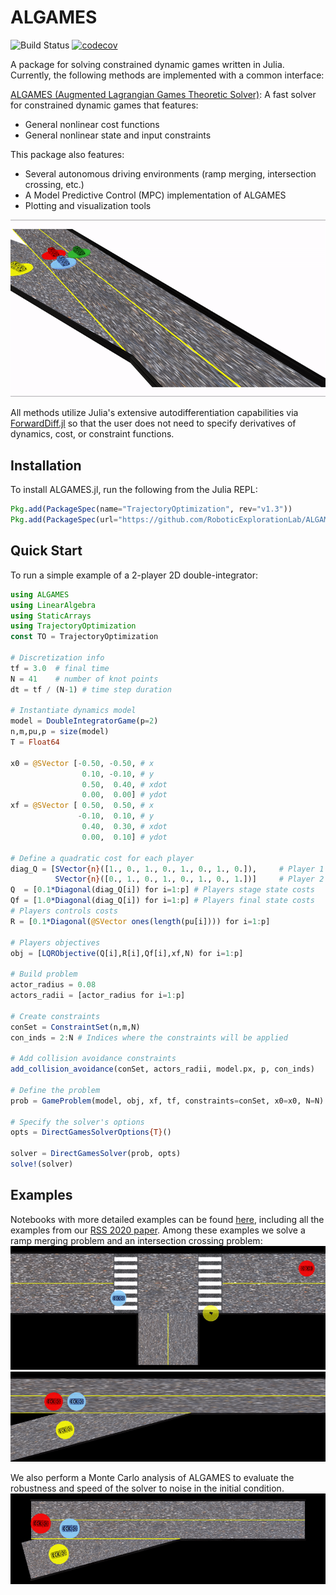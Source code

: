 # ALGAMES



![Build Status](https://travis-ci.org/RoboticExplorationLab/ALGAMES.jl.svg?branch=master)
[![codecov](https://codecov.io/gh/RoboticExplorationLab/ALGAMES.jl/branch/master/graph/badge.svg)](https://codecov.io/gh/RoboticExplorationLab/ALGAMES.jl)
<!-- [![](https://img.shields.io/badge/docs-dev-blue.svg)](https://RoboticExplorationLab.github.io/TrajectoryOptimization.jl/dev) -->


A package for solving constrained dynamic games written in Julia. Currently, the following methods are implemented with a common interface:

[ALGAMES (Augmented Lagrangian Games Theoretic Solver)](https://rexlab.stanford.edu/papers/ALGAMES.pdf): A fast solver for constrained dynamic games that features:
  * General nonlinear cost functions
  * General nonlinear state and input constraints


This package also features:
  * Several autonomous driving environments (ramp merging, intersection crossing, etc.)
  * A Model Predictive Control (MPC) implementation of ALGAMES
  * Plotting and visualization tools

![](plots/gif/merging_4pl_2x_white.gif)

All methods utilize Julia's extensive autodifferentiation capabilities via [ForwardDiff.jl](http://www.juliadiff.org/ForwardDiff.jl/) so that the user does not need to specify derivatives of dynamics, cost, or constraint functions.

## Installation
To install ALGAMES.jl, run the following from the Julia REPL:
```julia
Pkg.add(PackageSpec(name="TrajectoryOptimization", rev="v1.3"))
Pkg.add(PackageSpec(url="https://github.com/RoboticExplorationLab/ALGAMES.jl.git"))
```

## Quick Start
To run a simple example of a 2-player 2D double-integrator:
```julia
using ALGAMES
using LinearAlgebra
using StaticArrays
using TrajectoryOptimization
const TO = TrajectoryOptimization

# Discretization info
tf = 3.0  # final time
N = 41    # number of knot points
dt = tf / (N-1) # time step duration

# Instantiate dynamics model
model = DoubleIntegratorGame(p=2)
n,m,pu,p = size(model)
T = Float64

x0 = @SVector [-0.50, -0.50, # x
                0.10, -0.10, # y
                0.50,  0.40, # xdot
                0.00,  0.00] # ydot
xf = @SVector [ 0.50,  0.50, # x
               -0.10,  0.10, # y
                0.40,  0.30, # xdot
                0.00,  0.10] # ydot

# Define a quadratic cost for each player
diag_Q = [SVector{n}([1., 0., 1., 0., 1., 0., 1., 0.]), 	# Player 1 cost
          SVector{n}([0., 1., 0., 1., 0., 1., 0., 1.])] 	# Player 2 cost
Q  = [0.1*Diagonal(diag_Q[i]) for i=1:p] # Players stage state costs
Qf = [1.0*Diagonal(diag_Q[i]) for i=1:p] # Players final state costs
# Players controls costs
R = [0.1*Diagonal(@SVector ones(length(pu[i]))) for i=1:p]

# Players objectives
obj = [LQRObjective(Q[i],R[i],Qf[i],xf,N) for i=1:p]

# Build problem
actor_radius = 0.08
actors_radii = [actor_radius for i=1:p]

# Create constraints
conSet = ConstraintSet(n,m,N)
con_inds = 2:N # Indices where the constraints will be applied

# Add collision avoidance constraints
add_collision_avoidance(conSet, actors_radii, model.px, p, con_inds)

# Define the problem
prob = GameProblem(model, obj, xf, tf, constraints=conSet, x0=x0, N=N)

# Specify the solver's options
opts = DirectGamesSolverOptions{T}()

solver = DirectGamesSolver(prob, opts)
solve!(solver)
```

## Examples
Notebooks with more detailed examples can be found [here](https://github.com/RoboticExplorationLab/ALGAMES.jl/tree/master/experiments/notebooks), including all the examples from our [RSS 2020 paper](https://github.com/RoboticExplorationLab/ALGAMES.jl/tree/master/experiments/rss_2020). Among these examples we solve a ramp merging problem and an intersection crossing problem:
![](plots/gif/intersection_3pl_2x.gif)
![](plots/gif/merging_3pl_2x.gif)

We also perform a Monte Carlo analysis of ALGAMES to evaluate the robustness and speed of the solver to noise in the initial condition.
![](plots/gif/monte_carlo_merging.gif)


<!-- ## Documentation
Detailed documentation for getting started with the package can be found [here](https://roboticexplorationlab.github.io/TrajectoryOptimization.jl/dev/). -->
